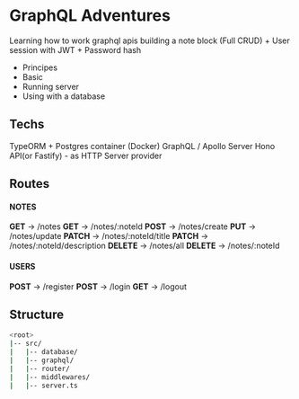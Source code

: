 # GraphQL Adventures
Learning how to work graphql apis building a note block (Full CRUD) + User session with JWT + Password hash

- Principes
- Basic
- Running server
- Using with a database

## Techs
TypeORM + Postgres container (Docker)
GraphQL / Apollo Server
Hono API(or Fastify) - as HTTP Server provider

## Routes
#### NOTES

**GET**    -> /notes
**GET**    -> /notes/:noteId
**POST**   -> /notes/create
**PUT**    -> /notes/update
**PATCH**  -> /notes/:noteId/title
**PATCH**  -> /notes/:noteId/description
**DELETE** -> /notes/all
**DELETE** -> /notes/:noteId

#### USERS

**POST** -> /register
**POST** -> /login
**GET**  -> /logout

## Structure
```bash
<root>
|-- src/
|   |-- database/
|   |-- graphql/
|   |-- router/
|   |-- middlewares/
|   |-- server.ts
```
